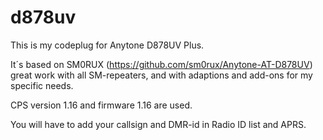 # d878uv
This is my codeplug for Anytone D878UV Plus.

It´s based on SM0RUX (https://github.com/sm0rux/Anytone-AT-D878UV) great work with all SM-repeaters, and with adaptions and add-ons for my specific needs.

CPS version 1.16 and firmware 1.16 are used.

You will have to add your callsign and DMR-id in Radio ID list and APRS.
